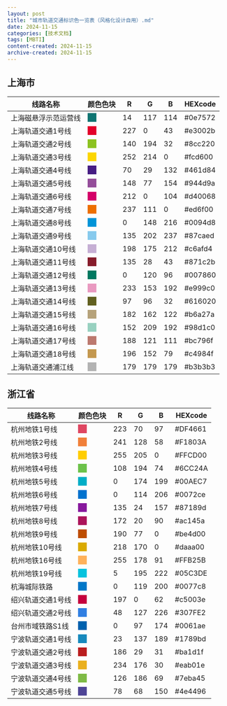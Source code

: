 ```yaml
---
layout: post
title: "城市轨道交通标识色一览表（风格化设计自用）.md"
date: 2024-11-15
categories: [技术文档]
tags: [MBTI]
content-created: 2024-11-15
archive-created: 2024-11-15
---
```


## 上海市

| 线路名称 | 颜色色块 | R | G | B | HEXcode |
| --- |---| --- | --- | --- | --- |
| 上海磁悬浮示范运营线 | <span style='display:inline-block;width:20px;height:20px;background-color:#0e7572'></span> | 14 | 117 | 114 | #0e7572 |
| 上海轨道交通1号线 | <span style='display:inline-block;width:20px;height:20px;background-color:#e3002b'></span> | 227 | 0 | 43 | #e3002b |
| 上海轨道交通2号线 | <span style='display:inline-block;width:20px;height:20px;background-color:#8cc220'></span> | 140 | 194 | 32 | #8cc220 |
| 上海轨道交通3号线 | <span style='display:inline-block;width:20px;height:20px;background-color:#fcd600'></span> | 252 | 214 | 0 | #fcd600 |
| 上海轨道交通4号线 | <span style='display:inline-block;width:20px;height:20px;background-color:#461d84'></span> | 70 | 29 | 132 | #461d84 |
| 上海轨道交通5号线 | <span style='display:inline-block;width:20px;height:20px;background-color:#944d9a'></span> | 148 | 77 | 154 | #944d9a |
| 上海轨道交通6号线 | <span style='display:inline-block;width:20px;height:20px;background-color:#d40068'></span> | 212 | 0 | 104 | #d40068 |
| 上海轨道交通7号线 | <span style='display:inline-block;width:20px;height:20px;background-color:#ed6f00'></span> | 237 | 111 | 0 | #ed6f00 |
| 上海轨道交通8号线 | <span style='display:inline-block;width:20px;height:20px;background-color:#0094d8'></span> | 0 | 148 | 216 | #0094d8 |
| 上海轨道交通9号线 | <span style='display:inline-block;width:20px;height:20px;background-color:#87caed'></span> | 135 | 202 | 237 | #87caed |
| 上海轨道交通10号线 | <span style='display:inline-block;width:20px;height:20px;background-color:#c6afd4'></span> | 198 | 175 | 212 | #c6afd4 |
| 上海轨道交通11号线 | <span style='display:inline-block;width:20px;height:20px;background-color:#871c2b'></span> | 135 | 28 | 43 | #871c2b |
| 上海轨道交通12号线 | <span style='display:inline-block;width:20px;height:20px;background-color:#007860'></span> | 0 | 120 | 96 | #007860 |
| 上海轨道交通13号线 | <span style='display:inline-block;width:20px;height:20px;background-color:#e999c0'></span> | 233 | 153 | 192 | #e999c0 |
| 上海轨道交通14号线 | <span style='display:inline-block;width:20px;height:20px;background-color:#616020'></span> | 97 | 96 | 32 | #616020 |
| 上海轨道交通15号线 | <span style='display:inline-block;width:20px;height:20px;background-color:#b6a27a'></span> | 182 | 162 | 122 | #b6a27a |
| 上海轨道交通16号线 | <span style='display:inline-block;width:20px;height:20px;background-color:#98d1c0'></span> | 152 | 209 | 192 | #98d1c0 |
| 上海轨道交通17号线 | <span style='display:inline-block;width:20px;height:20px;background-color:#bc796f'></span> | 188 | 121 | 111 | #bc796f |
| 上海轨道交通18号线 | <span style='display:inline-block;width:20px;height:20px;background-color:#c4984f'></span> | 196 | 152 | 79 | #c4984f |
| 上海轨道交通浦江线 | <span style='display:inline-block;width:20px;height:20px;background-color:#b3b3b3'></span> | 179 | 179 | 179 | #b3b3b3 |

## 浙江省

| 线路名称 | 颜色色块 | R | G | B | HEXcode |
| --- |---| --- | --- | --- | --- |
| 杭州地铁1号线 | <span style='display:inline-block;width:20px;height:20px;background-color:#DF4661'></span> | 223 | 70 | 97 | #DF4661 |
| 杭州地铁2号线 | <span style='display:inline-block;width:20px;height:20px;background-color:#F1803A'></span> | 241 | 128 | 58 | #F1803A |
| 杭州地铁3号线 | <span style='display:inline-block;width:20px;height:20px;background-color:#FFCD00'></span> | 255 | 205 | 0 | #FFCD00 |
| 杭州地铁4号线 | <span style='display:inline-block;width:20px;height:20px;background-color:#6CC24A'></span> | 108 | 194 | 74 | #6CC24A |
| 杭州地铁5号线 | <span style='display:inline-block;width:20px;height:20px;background-color:#00AEC7'></span> | 0 | 174 | 199 | #00AEC7 |
| 杭州地铁6号线 | <span style='display:inline-block;width:20px;height:20px;background-color:#0072ce'></span> | 0 | 114 | 206 | #0072ce |
| 杭州地铁7号线 | <span style='display:inline-block;width:20px;height:20px;background-color:#87189d'></span> | 135 | 24 | 157 | #87189d |
| 杭州地铁8号线 | <span style='display:inline-block;width:20px;height:20px;background-color:#ac145a'></span> | 172 | 20 | 90 | #ac145a |
| 杭州地铁9号线 | <span style='display:inline-block;width:20px;height:20px;background-color:#be4d00'></span> | 190 | 77 | 0 | #be4d00 |
| 杭州地铁10号线 | <span style='display:inline-block;width:20px;height:20px;background-color:#daaa00'></span> | 218 | 170 | 0 | #daaa00 |
| 杭州地铁16号线 | <span style='display:inline-block;width:20px;height:20px;background-color:#FFB25B'></span> | 255 | 178 | 91 | #FFB25B |
| 杭州地铁19号线 | <span style='display:inline-block;width:20px;height:20px;background-color:#05C3DE'></span> | 5 | 195 | 222 | #05C3DE |
| 杭海城际铁路 | <span style='display:inline-block;width:20px;height:20px;background-color:#0077c8'></span> | 0 | 119 | 200 | #0077c8 |
| 绍兴轨道交通1号线 | <span style='display:inline-block;width:20px;height:20px;background-color:#c5003e'></span> | 197 | 0 | 62 | #c5003e |
| 绍兴轨道交通2号线 | <span style='display:inline-block;width:20px;height:20px;background-color:#307FE2'></span> | 48 | 127 | 226 | #307FE2 |
| 台州市域铁路S1线 | <span style='display:inline-block;width:20px;height:20px;background-color:#0061ae'></span> | 0 | 97 | 174 | #0061ae |
| 宁波轨道交通1号线 | <span style='display:inline-block;width:20px;height:20px;background-color:#1789bd'></span> | 23 | 137 | 189 | #1789bd |
| 宁波轨道交通2号线 | <span style='display:inline-block;width:20px;height:20px;background-color:#ba1d1f'></span> | 186 | 29 | 31 | #ba1d1f |
| 宁波轨道交通3号线 | <span style='display:inline-block;width:20px;height:20px;background-color:#eab01e'></span> | 234 | 176 | 30 | #eab01e |
| 宁波轨道交通4号线 | <span style='display:inline-block;width:20px;height:20px;background-color:#7eba45'></span> | 126 | 186 | 69 | #7eba45 |
| 宁波轨道交通5号线 | <span style='display:inline-block;width:20px;height:20px;background-color:#4e4496'></span> | 78 | 68 | 150 | #4e4496 |
